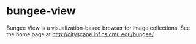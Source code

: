 # bungee-view

Bungee View is a visualization-based browser for image collections. See the home page at http://cityscape.inf.cs.cmu.edu/bungee/ 

